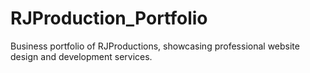 # RJProduction_Portfolio
Business portfolio of RJProductions, showcasing professional website design and development services.
